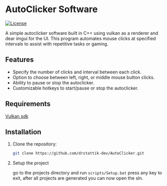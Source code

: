 # AutoClicker Software

[![License](https://img.shields.io/badge/license-MIT-blue.svg)](https://opensource.org/licenses/MIT)

A simple autoclicker software built in C++ using vulkan as a renderer and dear imgui for the UI. This program automates mouse clicks at specified intervals to assist with repetitive tasks or gaming.

## Features

- Specify the number of clicks and interval between each click.
- Option to choose between left, right, or middle mouse button clicks.
- Ability to pause or stop the autoclicker.
- Customizable hotkeys to start/pause or stop the autoclicker.

## Requirements
[Vulkan sdk](https://vulkan.lunarg.com/sdk/home "Vulkans latest SDK")


## Installation

1. Clone the repository:

   ```bash
   git clone https://github.com/drstattik-dev/AutoClicker.git
   
2. Setup the project
   
   go to the projects directory and run ```scripts/Setup.bat``` press any key to exit, after all projects are generated you can now open the sln.
